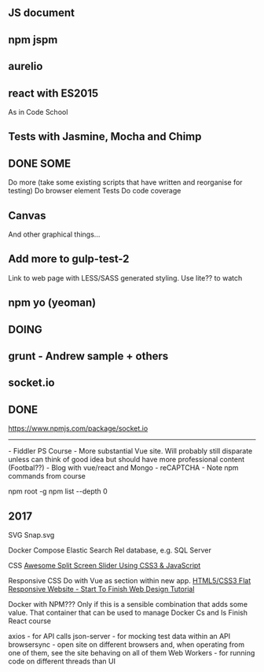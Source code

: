 ## JS document

## npm jspm

## aurelio

## react with ES2015
As in Code School

## Tests with Jasmine, Mocha and Chimp
## DONE SOME
Do more (take some existing scripts that have written and reorganise for testing)
Do browser element Tests
Do code coverage

## Canvas
And other graphical things...




## Add more to gulp-test-2
Link to web page with LESS/SASS generated styling.
Use lite?? to watch

## npm yo     (yeoman)
## DOING

## grunt - Andrew sample + others

## socket.io
## DONE
https://www.npmjs.com/package/socket.io

<hr />
- Fiddler PS Course
- More substantial Vue site. Will probably still disparate unless can think of good idea but should have more professional content (Footbal??)
- Blog with vue/react and Mongo
- reCAPTCHA
- Note npm commands from course


npm root -g
npm list --depth 0



## 2017
SVG
	Snap.svg

Docker Compose
	Elastic Search
	Rel database, e.g. SQL Server

CSS
[Awesome Split Screen Slider Using CSS3 & JavaScript](https://www.youtube.com/watch?v=5F0EvajMlXo)

Responsive CSS
Do with Vue as section within new app.
[HTML5/CSS3 Flat Responsive Website - Start To Finish Web Design Tutorial](https://www.youtube.com/watch?v=muZ0JYBCnrU)

Docker with NPM??? Only if this is a sensible combination that adds some value.
    That container that can be used to manage Docker Cs and Is
Finish React course



axios - for API calls
json-server - for mocking test data within an API
browsersync - open site on different browsers and, when operating from one of them, see the site behaving on all of them
Web Workers - for running code on different threads than UI
<script type=module>


## Next
Make a proper Vue/Vuex/VueRouter project with tests
Make menu screen with screen splitter

Pick an interesting-looking Docker container and do a Docker Compose

Call a web service via Axios


Calendar
Some page along the lines of Rostering.


## Useful Links
[OverAPI.com](http://overapi.com/)
